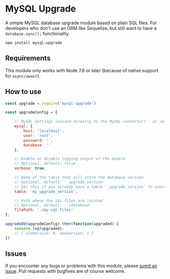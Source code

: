 # MySQL Upgrade
A simple MySQL database upgrade module based on plain SQL files. For developers who don't use an ORM like Sequelize, but still want to have a `database.sync();` functionality.

```
npm install mysql-upgrade
```

## Requirements
This module only works with Node 7.6 or later (because of native support for `async/await`).

## How to use
```Javascript
const upgrade = require('mysql-upgrade')

const upgradeConfig = {

	// MySQL settings (passed directly to the MySQL connector) - at least user, password and database are required
	mysql: {
		host: 'localhost',
		user: 'root',
		password: '',
		database: ''
	},

	// Enable or disable logging output of the module
	// Optional, default: false
	verbose: true,

	// Name of the table that will store the database version
	// Optional, default: '_upgrade_version'
	// Set this if you already have a table '_upgrade_version' to avoid clashing
	table: 'my_upgrade_version',

	// Path where the SQL files are located
	// Optional, default: './database'
	filePath: './my-sql-files'
};

upgradeDb(upgradeConfig).then(function(upgraded) {
	console.log(upgraded);
	// { oldVersion: 0, newVersion: 1 }
})
```

## Issues
If you encounter any bugs or problems with this module, please [sumit an issue](https://github.com/primetime/node-mysql-upgrade/issues). Pull requests with bugfixes are of course welcome.
